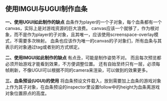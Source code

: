 ## 使用IMGUI与UGUI制作血条

**一、使用UGUI如此制作的缺点**
    血条作为player的一个子对象，每个血条都有一个canvas，实际上是对游戏资源的巨大浪费。
    canvas应该一个就够了，作为根对象，而不是作为player的子对象，且其唯一，应该使用screenspace-overlay模式，不需要多次映射。
    血条也应该作为唯一的canvas的子对象们，所有血条与其表示的对象通过tag或者别的方式绑定。


**二、使用IMGUI如此制作的缺点**
    有点丑，可能是制作姿势不对。
    而且每次预览都必须开始游戏才能看到效果，不方便调整位置。
    还有自始至终只有一层，必须每帧刷新，不像UGUI可以根据不同的camera来渲染，可以做到的效果更多。

**三、血条预设(UGUI)的使用**
    将血条预设文件载入，放到需要加上血条的游戏对象上作为其子对象，在血条预设的inspector里设置follow中的height为血条离游戏对象位置原点的高度。